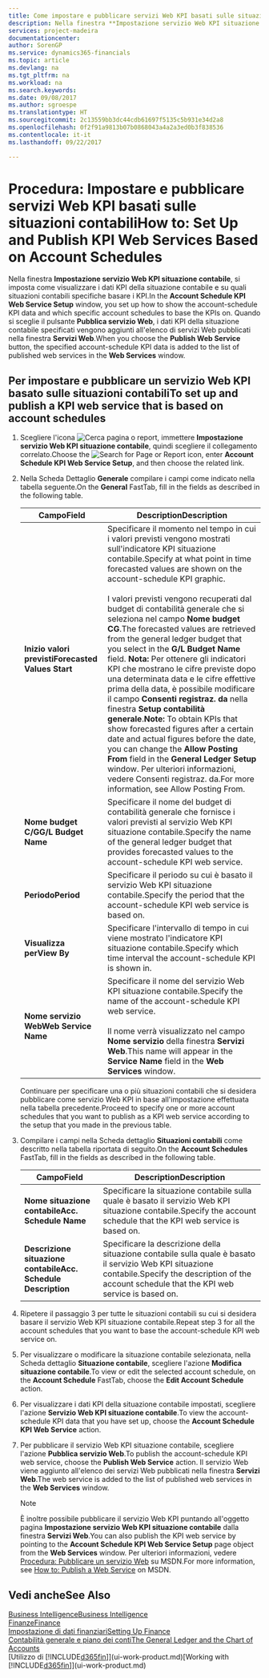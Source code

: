 ```yaml
---
title: Come impostare e pubblicare servizi Web KPI basati sulle situazioni contabili | Microsoft Docs
description: Nella finestra **Impostazione servizio Web KPI situazione contabile**, si imposta come visualizzare i dati KPI della situazione contabile e su quali situazioni contabili specifiche basare i KPI.
services: project-madeira
documentationcenter: 
author: SorenGP
ms.service: dynamics365-financials
ms.topic: article
ms.devlang: na
ms.tgt_pltfrm: na
ms.workload: na
ms.search.keywords: 
ms.date: 09/08/2017
ms.author: sgroespe
ms.translationtype: HT
ms.sourcegitcommit: 2c13559bb3dc44cdb61697f5135c5b931e34d2a8
ms.openlocfilehash: 0f2f91a9813b07b0868043a4a2a3ed0b3f838536
ms.contentlocale: it-it
ms.lasthandoff: 09/22/2017

---
```

# <a name="how-to-set-up-and-publish-kpi-web-services-based-on-account-schedules"></a><span data-ttu-id="e6bad-103">Procedura: Impostare e pubblicare servizi Web KPI basati sulle situazioni contabili</span><span class="sxs-lookup"><span data-stu-id="e6bad-103">How to: Set Up and Publish KPI Web Services Based on Account Schedules</span></span>
<span data-ttu-id="e6bad-104">Nella finestra **Impostazione servizio Web KPI situazione contabile**, si imposta come visualizzare i dati KPI della situazione contabile e su quali situazioni contabili specifiche basare i KPI.</span><span class="sxs-lookup"><span data-stu-id="e6bad-104">In the **Account Schedule KPI Web Service Setup** window, you set up how to show the account-schedule KPI data and which specific account schedules to base the KPIs on.</span></span> <span data-ttu-id="e6bad-105">Quando si sceglie il pulsante **Pubblica servizio Web**, i dati KPI della situazione contabile specificati vengono aggiunti all'elenco di servizi Web pubblicati nella finestra **Servizi Web**.</span><span class="sxs-lookup"><span data-stu-id="e6bad-105">When you choose the **Publish Web Service** button, the specified account-schedule KPI data is added to the list of published web services in the **Web Services** window.</span></span>  

## <a name="to-set-up-and-publish-a-kpi-web-service-that-is-based-on-account-schedules"></a><span data-ttu-id="e6bad-106">Per impostare e pubblicare un servizio Web KPI basato sulle situazioni contabili</span><span class="sxs-lookup"><span data-stu-id="e6bad-106">To set up and publish a KPI web service that is based on account schedules</span></span>  

1.  <span data-ttu-id="e6bad-107">Scegliere l'icona ![Cerca pagina o report](media/ui-search/search_small.png "icona Cerca pagina o report"), immettere **Impostazione servizio Web KPI situazione contabile**, quindi scegliere il collegamento correlato.</span><span class="sxs-lookup"><span data-stu-id="e6bad-107">Choose the ![Search for Page or Report](media/ui-search/search_small.png "Search for Page or Report icon") icon, enter **Account Schedule KPI Web Service Setup**, and then choose the related link.</span></span>  
2.  <span data-ttu-id="e6bad-108">Nella Scheda Dettaglio **Generale** compilare i campi come indicato nella tabella seguente.</span><span class="sxs-lookup"><span data-stu-id="e6bad-108">On the **General** FastTab, fill in the fields as described in the following table.</span></span>  

    |<span data-ttu-id="e6bad-109">Campo</span><span class="sxs-lookup"><span data-stu-id="e6bad-109">Field</span></span>|<span data-ttu-id="e6bad-110">Description</span><span class="sxs-lookup"><span data-stu-id="e6bad-110">Description</span></span>|  
    |---------------------------------|---------------------------------------|  
    |<span data-ttu-id="e6bad-111">**Inizio valori previsti**</span><span class="sxs-lookup"><span data-stu-id="e6bad-111">**Forecasted Values Start**</span></span>|<span data-ttu-id="e6bad-112">Specificare il momento nel tempo in cui i valori previsti vengono mostrati sull'indicatore KPI situazione contabile.</span><span class="sxs-lookup"><span data-stu-id="e6bad-112">Specify at what point in time forecasted values are shown on the account-schedule KPI graphic.</span></span><br /><br /> <span data-ttu-id="e6bad-113">I valori previsti vengono recuperati dal budget di contabilità generale che si seleziona nel campo **Nome budget CG**.</span><span class="sxs-lookup"><span data-stu-id="e6bad-113">The forecasted values are retrieved from the general ledger budget that you select in the **G/L Budget Name** field.</span></span> <span data-ttu-id="e6bad-114">**Nota:**  Per ottenere gli indicatori KPI che mostrano le cifre previste dopo una determinata data e le cifre effettive prima della data, è possibile modificare il campo **Consenti registraz. da** nella finestra **Setup contabilità generale**.</span><span class="sxs-lookup"><span data-stu-id="e6bad-114">**Note:**  To obtain KPIs that show forecasted figures after a certain date and actual figures before the date, you can change the **Allow Posting From** field in the **General Ledger Setup** window.</span></span> <span data-ttu-id="e6bad-115">Per ulteriori informazioni, vedere Consenti registraz. da.</span><span class="sxs-lookup"><span data-stu-id="e6bad-115">For more information, see Allow Posting From.</span></span>|  
    |<span data-ttu-id="e6bad-116">**Nome budget C/G**</span><span class="sxs-lookup"><span data-stu-id="e6bad-116">**G/L Budget Name**</span></span>|<span data-ttu-id="e6bad-117">Specificare il nome del budget di contabilità generale che fornisce i valori previsti al servizio Web KPI situazione contabile.</span><span class="sxs-lookup"><span data-stu-id="e6bad-117">Specify the name of the general ledger budget that provides forecasted values to the account-schedule KPI web service.</span></span>|  
    |<span data-ttu-id="e6bad-118">**Periodo**</span><span class="sxs-lookup"><span data-stu-id="e6bad-118">**Period**</span></span>|<span data-ttu-id="e6bad-119">Specificare il periodo su cui è basato il servizio Web KPI situazione contabile.</span><span class="sxs-lookup"><span data-stu-id="e6bad-119">Specify the period that the account-schedule KPI web service is based on.</span></span>|  
    |<span data-ttu-id="e6bad-120">**Visualizza per**</span><span class="sxs-lookup"><span data-stu-id="e6bad-120">**View By**</span></span>|<span data-ttu-id="e6bad-121">Specificare l'intervallo di tempo in cui viene mostrato l'indicatore KPI situazione contabile.</span><span class="sxs-lookup"><span data-stu-id="e6bad-121">Specify which time interval the account-schedule KPI is shown in.</span></span>|  
    |<span data-ttu-id="e6bad-122">**Nome servizio Web**</span><span class="sxs-lookup"><span data-stu-id="e6bad-122">**Web Service Name**</span></span>|<span data-ttu-id="e6bad-123">Specificare il nome del servizio Web KPI situazione contabile.</span><span class="sxs-lookup"><span data-stu-id="e6bad-123">Specify the name of the account-schedule KPI web service.</span></span><br /><br /> <span data-ttu-id="e6bad-124">Il nome verrà visualizzato nel campo  **Nome servizio** della finestra **Servizi Web**.</span><span class="sxs-lookup"><span data-stu-id="e6bad-124">This name will appear in the **Service Name** field in the **Web Services** window.</span></span>|  

    <span data-ttu-id="e6bad-125">Continuare per specificare una o più situazioni contabili che si desidera pubblicare come servizio Web KPI in base all'impostazione effettuata nella tabella precedente.</span><span class="sxs-lookup"><span data-stu-id="e6bad-125">Proceed to specify one or more account schedules that you want to publish as a KPI web service according to the setup that you made in the previous table.</span></span>  

3.  <span data-ttu-id="e6bad-126">Compilare i campi nella Scheda dettaglio **Situazioni contabili** come descritto nella tabella riportata di seguito.</span><span class="sxs-lookup"><span data-stu-id="e6bad-126">On the **Account Schedules** FastTab, fill in the fields as described in the following table.</span></span>  

    |<span data-ttu-id="e6bad-127">Campo</span><span class="sxs-lookup"><span data-stu-id="e6bad-127">Field</span></span>|<span data-ttu-id="e6bad-128">Description</span><span class="sxs-lookup"><span data-stu-id="e6bad-128">Description</span></span>|  
    |---------------------------------|---------------------------------------|  
    |<span data-ttu-id="e6bad-129">**Nome situazione contabile**</span><span class="sxs-lookup"><span data-stu-id="e6bad-129">**Acc. Schedule Name**</span></span>|<span data-ttu-id="e6bad-130">Specificare la situazione contabile sulla quale è basato il servizio Web KPI situazione contabile.</span><span class="sxs-lookup"><span data-stu-id="e6bad-130">Specify the account schedule that the KPI web service is based on.</span></span>|  
    |<span data-ttu-id="e6bad-131">**Descrizione situazione contabile**</span><span class="sxs-lookup"><span data-stu-id="e6bad-131">**Acc. Schedule Description**</span></span>|<span data-ttu-id="e6bad-132">Specificare la descrizione della situazione contabile sulla quale è basato il servizio Web KPI situazione contabile.</span><span class="sxs-lookup"><span data-stu-id="e6bad-132">Specify the description of the account schedule that the KPI web service is based on.</span></span>|  

4.  <span data-ttu-id="e6bad-133">Ripetere il passaggio 3 per tutte le situazioni contabili su cui si desidera basare il servizio Web KPI situazione contabile.</span><span class="sxs-lookup"><span data-stu-id="e6bad-133">Repeat step 3 for all the account schedules that you want to base the account-schedule KPI web service on.</span></span>  
5.  <span data-ttu-id="e6bad-134">Per visualizzare o modificare la situazione contabile selezionata, nella Scheda dettaglio **Situazione contabile**, scegliere l'azione **Modifica situazione contabile**.</span><span class="sxs-lookup"><span data-stu-id="e6bad-134">To view or edit the selected account schedule, on the **Account Schedule** FastTab, choose the **Edit Account Schedule** action.</span></span>  
6.  <span data-ttu-id="e6bad-135">Per visualizzare i dati KPI della situazione contabile impostati, scegliere l'azione **Servizio Web KPI situazione contabile**.</span><span class="sxs-lookup"><span data-stu-id="e6bad-135">To view the account-schedule KPI data that you have set up, choose the **Account Schedule KPI Web Service** action.</span></span>  
7.  <span data-ttu-id="e6bad-136">Per pubblicare il servizio Web KPI situazione contabile, scegliere l'azione **Pubblica servizio Web**.</span><span class="sxs-lookup"><span data-stu-id="e6bad-136">To publish the account-schedule KPI web service, choose the **Publish Web Service** action.</span></span> <span data-ttu-id="e6bad-137">Il servizio Web viene aggiunto all'elenco dei servizi Web pubblicati nella finestra **Servizi Web**.</span><span class="sxs-lookup"><span data-stu-id="e6bad-137">The web service is added to the list of published web services in the **Web Services** window.</span></span>  

    > [!NOTE]  
    >  <span data-ttu-id="e6bad-138">È inoltre possibile pubblicare il servizio Web KPI puntando all'oggetto pagina **Impostazione servizio Web KPI situazione contabile** dalla finestra **Servizi Web**.</span><span class="sxs-lookup"><span data-stu-id="e6bad-138">You can also publish the KPI web service by pointing to the **Account Schedule KPI Web Service Setup** page object from the **Web Services** window.</span></span> <span data-ttu-id="e6bad-139">Per ulteriori informazioni, vedere [Procedura: Pubblicare un servizio Web](https://msdn.microsoft.com/en-us/library/dd338978.aspx) su MSDN.</span><span class="sxs-lookup"><span data-stu-id="e6bad-139">For more information, see [How to: Publish a Web Service](https://msdn.microsoft.com/en-us/library/dd338978.aspx) on MSDN.</span></span>  

## <a name="see-also"></a><span data-ttu-id="e6bad-140">Vedi anche</span><span class="sxs-lookup"><span data-stu-id="e6bad-140">See Also</span></span>  
[<span data-ttu-id="e6bad-141">Business Intelligence</span><span class="sxs-lookup"><span data-stu-id="e6bad-141">Business Intelligence</span></span>](bi.md)  
[<span data-ttu-id="e6bad-142">Finanze</span><span class="sxs-lookup"><span data-stu-id="e6bad-142">Finance</span></span>](finance.md)  
[<span data-ttu-id="e6bad-143">Impostazione di dati finanziari</span><span class="sxs-lookup"><span data-stu-id="e6bad-143">Setting Up Finance</span></span>](finance-setup-finance.md)  
[<span data-ttu-id="e6bad-144">Contabilità generale e piano dei conti</span><span class="sxs-lookup"><span data-stu-id="e6bad-144">The General Ledger and the Chart of Accounts</span></span>](finance-general-ledger.md)  
<span data-ttu-id="e6bad-145">[Utilizzo di [!INCLUDE[d365fin](includes/d365fin_md.md)]](ui-work-product.md)</span><span class="sxs-lookup"><span data-stu-id="e6bad-145">[Working with [!INCLUDE[d365fin](includes/d365fin_md.md)]](ui-work-product.md)</span></span>

